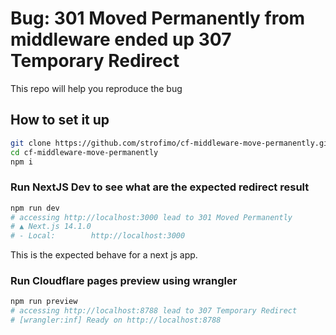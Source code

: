 # Bug: 301 Moved Permanently from middleware ended up 307 Temporary Redirect

This repo will help you reproduce the bug

## How to set it up

```sh
git clone https://github.com/strofimo/cf-middleware-move-permanently.git
cd cf-middleware-move-permanently
npm i
```

### Run NextJS Dev to see what are the expected redirect result
```sh
npm run dev
# accessing http://localhost:3000 lead to 301 Moved Permanently
# ▲ Next.js 14.1.0
# - Local:        http://localhost:3000
```

This is the expected behave for a next js app.

### Run Cloudflare pages preview using wrangler
```sh
npm run preview
# accessing http://localhost:8788 lead to 307 Temporary Redirect
# [wrangler:inf] Ready on http://localhost:8788
```